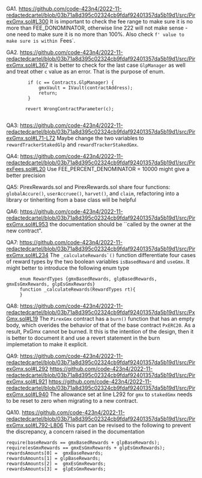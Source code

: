 GA1. https://github.com/code-423n4/2022-11-redactedcartel/blob/03b71a8d395c02324cb9fdaf92401357da5b19d1/src/PirexGmx.sol#L300
It is important to check the fee range to make sure it is no more than FEE_DONOMINATOR, otherwise line 222 will not make sense - one need to make sure it is no more than 100%. Also check `f' value to make sure is within `Fees`. 

GA2. https://github.com/code-423n4/2022-11-redactedcartel/blob/03b71a8d395c02324cb9fdaf92401357da5b19d1/src/PirexGmx.sol#L367
it is better to check for the last case ``GlpManager`` as well and treat other ``c`` value as an error. That is the purpose of enum. 
```
        if (c == Contracts.GlpManager) {
            gmxVault = IVault(contractAddress);
            return;
        }
 
       revert WrongContractParameter(c);
    
```

QA3: https://github.com/code-423n4/2022-11-redactedcartel/blob/03b71a8d395c02324cb9fdaf92401357da5b19d1/src/PirexGmx.sol#L71-L72
Maybe change the two variables to ``rewardTrackerStakedGlp`` and ``rewardTrackerStakedGmx``. 

QA4: https://github.com/code-423n4/2022-11-redactedcartel/blob/03b71a8d395c02324cb9fdaf92401357da5b19d1/src/PirexFees.sol#L20
Use FEE_PERCENT_DENOMINATOR = 10000 might give a better precision


QA5: PirexRewards.sol and PirexRewards.sol share four functions: ``globalAccure()``, ``userAccruee()``, ``harvet()``, and ``claim``, refactoring into a library or 
tinheriting from a base class will be helpful

QA6: https://github.com/code-423n4/2022-11-redactedcartel/blob/03b71a8d395c02324cb9fdaf92401357da5b19d1/src/PirexGmx.sol#L953
the documentation should be ``called by the owner at the new contract". 

QA7: https://github.com/code-423n4/2022-11-redactedcartel/blob/03b71a8d395c02324cb9fdaf92401357da5b19d1/src/PirexGmx.sol#L234
The ``_calculateRewards`()`` function differentiate four cases of reward types by the two boolean variables ``isBasedReward`` and ``useGmx``. It might better to introduce the following enum type
```
     enum RewardTypes {gmxBasedRewards, glpBasedRewards, gmxEsGmxRewards, glpEsGmxRewards}
     function _calculateRewards(RewardTypes rt){
     }
```

QA8: https://github.com/code-423n4/2022-11-redactedcartel/blob/03b71a8d395c02324cb9fdaf92401357da5b19d1/src/PxGmx.sol#L19
The ``PirexGmx`` contract has a ``burn()`` function that has an empty body, which overides the behavior of that of the base contract ``PxERC20``. As a result, PxGmx cannot be burned. It this is the intention of the design, then it is better to document it and use a revert statement in the burn implemetation to make it explicit. 

QA9: https://github.com/code-423n4/2022-11-redactedcartel/blob/03b71a8d395c02324cb9fdaf92401357da5b19d1/src/PirexGmx.sol#L292
https://github.com/code-423n4/2022-11-redactedcartel/blob/03b71a8d395c02324cb9fdaf92401357da5b19d1/src/PirexGmx.sol#L921
https://github.com/code-423n4/2022-11-redactedcartel/blob/03b71a8d395c02324cb9fdaf92401357da5b19d1/src/PirexGmx.sol#L940
The allowance set at line L292 for ``gmx`` to ``stakedGmx`` needs to be reset to zero when migrating to a new contract.

QA10.
https://github.com/code-423n4/2022-11-redactedcartel/blob/03b71a8d395c02324cb9fdaf92401357da5b19d1/src/PirexGmx.sol#L792-L806
This part can be revised to the following to prevent the discrepancy, a concern raised in the documentation
```
require(baseRewards == gmxBasedRewards + glpBaseRewards);
require(esGmxRewards == gmxEsGmxRewards + glpEsGmxRewards);
rewardsAmounts[0] =  gmxBaseRewards;
rewardsAmounts[1] = glpBaseRewards;
rewardsAmounts[2] =  gmxEsGmxRewards;
rewardsAmounts[3] =  glpEsGmxRewards;
```

 

